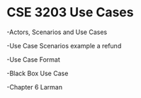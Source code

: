 # CSE 3203 Use Cases

-Actors, Scenarios and Use Cases

-Use Case Scenarios example a refund

-Use Case Format

-Black Box Use Case

-Chapter 6 Larman